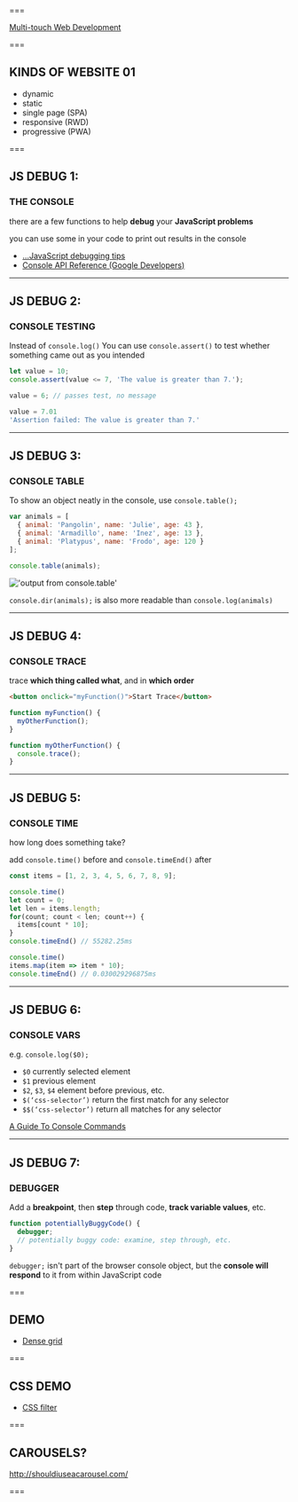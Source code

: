 ===

[Multi-touch Web Development](https://www.html5rocks.com/en/mobile/touch/)

===

## KINDS OF WEBSITE **01**
<!-- .slide: class="crammed" -->

- dynamic
- static
- single page (SPA)
- responsive (RWD)
- progressive (PWA)

===
<!-- JavaScript debugging 13oct2020:  -->

## JS DEBUG 1:

### THE CONSOLE

there are a few functions to help **debug** your **JavaScript problems**

you can use some in your code to print out results in the console

- […JavaScript debugging tips](https://raygun.com/javascript-debugging-tips 'clickbait title abbreviated!')
- [Console API Reference (Google Developers)](https://developers.google.com/web/tools/chrome-devtools/console/api)

---

## JS DEBUG 2:

### CONSOLE TESTING

Instead of `console.log()` You can use `console.assert()` to test whether something came out as you intended

```js
let value = 10;
console.assert(value <= 7, 'The value is greater than 7.');

value = 6; // passes test, no message

value = 7.01
'Assertion failed: The value is greater than 7.'
```

---

## JS DEBUG 3:

### CONSOLE TABLE

To show an object neatly in the console, use `console.table();`

```js
var animals = [
  { animal: 'Pangolin', name: 'Julie', age: 43 },
  { animal: 'Armadillo', name: 'Inez', age: 13 },
  { animal: 'Platypus', name: 'Frodo', age: 120 }
];

console.table(animals);
```

!['output from console.table'](javascript/console.table.png)

`console.dir(animals);` is also more readable than `console.log(animals)`

---

## JS DEBUG 4:

### CONSOLE TRACE

trace **which thing called what**, and in **which order**

```html
<button onclick="myFunction()">Start Trace</button>
```

```js
function myFunction() {
  myOtherFunction();
}

function myOtherFunction() {
  console.trace();
}
```

---

## JS DEBUG 5:

### CONSOLE TIME

how long does something take?

add `console.time()` before and `console.timeEnd()` after

```js
const items = [1, 2, 3, 4, 5, 6, 7, 8, 9];

console.time()
let count = 0;
let len = items.length;
for(count; count < len; count++) {
  items[count * 10];
}
console.timeEnd() // 55282.25ms

console.time()
items.map(item => item * 10);
console.timeEnd() // 0.030029296875ms
```

<!-- is this in CTEC3905?? -->

---

## JS DEBUG 6:

### CONSOLE VARS

e.g. `console.log($0);`

- `$0` currently selected element
- `$1` previous element
- `$2`, `$3`, `$4` element before previous, etc.
- `$(‘css-selector’)` return the first match for any selector
- `$$(‘css-selector’)` return all matches for any selector

[A Guide To Console Commands](https://css-tricks.com/a-guide-to-console-commands/)

---

## JS DEBUG 7:

### DEBUGGER

Add a **breakpoint**, then **step** through code, **track variable values**, etc.

```js
function potentiallyBuggyCode() {
  debugger;
  // potentially buggy code: examine, step through, etc.
}
```

`debugger;` isn't part of the browser console object, but the **console will respond** to it from within JavaScript code

<!-- END JavaScript debugging  -->

===

## DEMO

- [Dense grid](https://codepen.io/faniae/pen/QWWoZem)

===

## CSS DEMO

- [CSS filter](https://codepen.io/fania/pen/xBEZBz)

===

## CAROUSELS?

http://shouldiuseacarousel.com/

===

